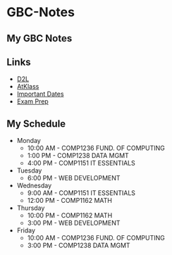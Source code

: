 # GBC-Notes

## My GBC Notes

## Links
- [D2L](https://learn.georgebrown.ca)
- [AtKlass](https://app.atklass.com)
- [Important Dates](https://www.georgebrown.ca/current-students/important-dates?term=27246&category=131)
- [Exam Prep](comp1238.md)

## My Schedule
- Monday
  - 10:00 AM - COMP1236 FUND. OF COMPUTING
  - 1:00 PM - COMP1238 DATA MGMT
  - 4:00 PM - COMP1151 IT ESSENTIALS
- Tuesday
  - 6:00 PM - WEB DEVELOPMENT
- Wednesday
  - 9:00 AM - COMP1151 IT ESSENTIALS
  - 12:00 PM - COMP1162 MATH
- Thursday
  - 10:00 PM - COMP1162 MATH
  - 3:00 PM - WEB DEVELOPMENT
- Friday
  - 10:00 AM - COMP1236 FUND. OF COMPUTING
  - 3:00 PM - COMP1238 DATA MGMT

